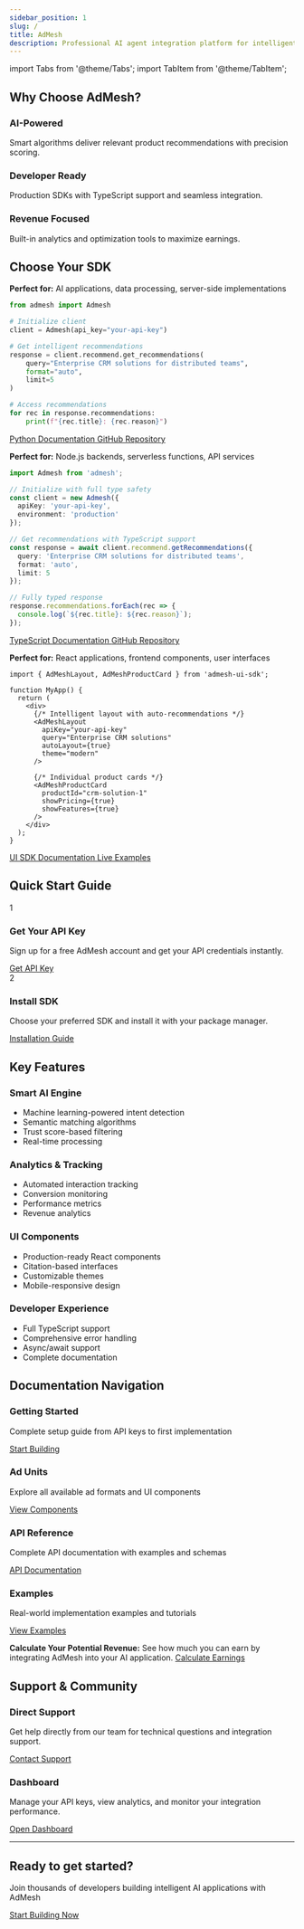 ```yaml
---
sidebar_position: 1
slug: /
title: AdMesh
description: Professional AI agent integration platform for intelligent product recommendations
---
```


import Tabs from '@theme/Tabs';
import TabItem from '@theme/TabItem';

## Why Choose AdMesh?

<div className="content-grid content-grid--3">
  <div className="card">
    <div className="card__header">
      <h3 className="card__title">AI-Powered</h3>
    </div>
    <div className="card__body">
      Smart algorithms deliver relevant product recommendations with precision scoring.
    </div>
  </div>

  <div className="card">
    <div className="card__header">
      <h3 className="card__title">Developer Ready</h3>
    </div>
    <div className="card__body">
      Production SDKs with TypeScript support and seamless integration.
    </div>
  </div>

  <div className="card">
    <div className="card__header">
      <h3 className="card__title">Revenue Focused</h3>
    </div>
    <div className="card__body">
      Built-in analytics and optimization tools to maximize earnings.
    </div>
  </div>
</div>

## Choose Your SDK

<Tabs>
<TabItem value="python" label="Python SDK" default>

**Perfect for:** AI applications, data processing, server-side implementations

```python
from admesh import Admesh

# Initialize client
client = Admesh(api_key="your-api-key")

# Get intelligent recommendations
response = client.recommend.get_recommendations(
    query="Enterprise CRM solutions for distributed teams",
    format="auto",
    limit=5
)

# Access recommendations
for rec in response.recommendations:
    print(f"{rec.title}: {rec.reason}")
```

<div className="sdk-actions">
  <a href="/python-sdk/installation" className="btn btn-primary">
    Python Documentation
  </a>
  <a href="https://github.com/GouniManikumar12/admesh-python" target="_blank" className="btn btn-secondary">
    GitHub Repository
  </a>
</div>

</TabItem>
<TabItem value="typescript" label="TypeScript SDK">

**Perfect for:** Node.js backends, serverless functions, API services

```typescript
import Admesh from 'admesh';

// Initialize with full type safety
const client = new Admesh({
  apiKey: 'your-api-key',
  environment: 'production'
});

// Get recommendations with TypeScript support
const response = await client.recommend.getRecommendations({
  query: 'Enterprise CRM solutions for distributed teams',
  format: 'auto',
  limit: 5
});

// Fully typed response
response.recommendations.forEach(rec => {
  console.log(`${rec.title}: ${rec.reason}`);
});
```

<div className="sdk-actions">
  <a href="/typescript-sdk/installation" className="btn btn-primary">
    TypeScript Documentation
  </a>
  <a href="https://github.com/GouniManikumar12/admesh-typescript" target="_blank" className="btn btn-secondary">
    GitHub Repository
  </a>
</div>

</TabItem>
<TabItem value="ui" label="UI SDK">

**Perfect for:** React applications, frontend components, user interfaces

```tsx
import { AdMeshLayout, AdMeshProductCard } from 'admesh-ui-sdk';

function MyApp() {
  return (
    <div>
      {/* Intelligent layout with auto-recommendations */}
      <AdMeshLayout
        apiKey="your-api-key"
        query="Enterprise CRM solutions"
        autoLayout={true}
        theme="modern"
      />

      {/* Individual product cards */}
      <AdMeshProductCard
        productId="crm-solution-1"
        showPricing={true}
        showFeatures={true}
      />
    </div>
  );
}
```

<div className="sdk-actions">
  <a href="/ui-sdk/installation" className="btn btn-primary">
    UI SDK Documentation
  </a>
  <a href="https://storybook.useadmesh.com" target="_blank" className="btn btn-secondary">
    Live Examples
  </a>
</div>

</TabItem>
</Tabs>

## Quick Start Guide

<div className="quick-start-grid">
  <div className="quick-start-card">
    <div className="quick-start-number">1</div>
    <h3>Get Your API Key</h3>
    <p>Sign up for a free AdMesh account and get your API credentials instantly.</p>
    <a href="https://useadmesh.com/agents" target="_blank" className="btn btn-primary">
      Get API Key
    </a>
  </div>

  <div className="quick-start-card">
    <div className="quick-start-number">2</div>
    <h3>Install SDK</h3>
    <p>Choose your preferred SDK and install it with your package manager.</p>
    <a href="/getting-started/overview" className="btn btn-primary">
      Installation Guide
    </a>
  </div>
</div>

## Key Features

<div className="content-grid">
  <div className="card">
    <div className="card__header">
      <h3 className="card__title">Smart AI Engine</h3>
    </div>
    <div className="card__body">
      <ul>
        <li>Machine learning-powered intent detection</li>
        <li>Semantic matching algorithms</li>
        <li>Trust score-based filtering</li>
        <li>Real-time processing</li>
      </ul>
    </div>
  </div>

  <div className="card">
    <div className="card__header">
      <h3 className="card__title">Analytics & Tracking</h3>
    </div>
    <div className="card__body">
      <ul>
        <li>Automated interaction tracking</li>
        <li>Conversion monitoring</li>
        <li>Performance metrics</li>
        <li>Revenue analytics</li>
      </ul>
    </div>
  </div>

  <div className="card">
    <div className="card__header">
      <h3 className="card__title">UI Components</h3>
    </div>
    <div className="card__body">
      <ul>
        <li>Production-ready React components</li>
        <li>Citation-based interfaces</li>
        <li>Customizable themes</li>
        <li>Mobile-responsive design</li>
      </ul>
    </div>
  </div>

  <div className="card">
    <div className="card__header">
      <h3 className="card__title">Developer Experience</h3>
    </div>
    <div className="card__body">
      <ul>
        <li>Full TypeScript support</li>
        <li>Comprehensive error handling</li>
        <li>Async/await support</li>
        <li>Complete documentation</li>
      </ul>
    </div>
  </div>
</div>

## Documentation Navigation

<div className="nav-grid">
  <div className="nav-card">
    <h3>Getting Started</h3>
    <p>Complete setup guide from API keys to first implementation</p>
    <a href="/getting-started/overview" className="btn btn-primary">
      Start Building
    </a>
  </div>

  <div className="nav-card">
    <h3>Ad Units</h3>
    <p>Explore all available ad formats and UI components</p>
    <a href="/ad-units/overview" className="btn btn-primary">
      View Components
    </a>
  </div>

  <div className="nav-card">
    <h3>API Reference</h3>
    <p>Complete API documentation with examples and schemas</p>
    <a href="/api/authentication" className="btn btn-primary">
      API Documentation
    </a>
  </div>

  <div className="nav-card">
    <h3>Examples</h3>
    <p>Real-world implementation examples and tutorials</p>
    <a href="/examples/ai-assistant" className="btn btn-primary">
      View Examples
    </a>
  </div>
</div>

**Calculate Your Potential Revenue:** See how much you can earn by integrating AdMesh into your AI application. <a href="https://useadmesh.com/agents#earnings-calculator" target="_blank" className="btn btn-special">Calculate Earnings</a>

## Support & Community

<div className="support-grid">
  <div className="support-card">
    <h3>Direct Support</h3>
    <p>Get help directly from our team for technical questions and integration support.</p>
    <a href="mailto:mani@useadmesh.com" className="btn btn-primary">
      Contact Support
    </a>
  </div>

  <div className="support-card">
    <h3>Dashboard</h3>
    <p>Manage your API keys, view analytics, and monitor your integration performance.</p>
    <a href="https://useadmesh.com" target="_blank" className="btn btn-primary">
      Open Dashboard
    </a>
  </div>
</div>

---

<div className="">
  <h2>Ready to get started?</h2>
  <p>Join thousands of developers building intelligent AI applications with AdMesh</p>
  <a href="/getting-started/overview" className="btn btn-primary btn-large">
     Start Building Now
  </a>
</div>
